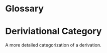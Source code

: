 Glossary
========


<!-- existing definitions moved to glossary.md -->

<!-- Kobe comment: tried to format this to match what's in glossary.md – sorry for any mistakes! -->


Deriviational Category
=====================
[derivational category]: #derivational-category
A more detailed categorization of a derivation.
<!-- Kobe note: I don't like this definition – I feel it's too vague and broad. Will drill it down a bit shortly!  -->
